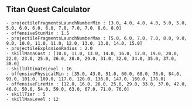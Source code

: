 ## Titan Quest Calculator

    - projectileFragmentsLaunchNumberMin : [3.0, 4.0, 4.0, 4.0, 5.0, 5.0, 5.0, 6.0, 6.0, 6.0, 7.0, 7.0, 7.0, 8.0, 8.0]
    - offensiveStunMin : 1.5
    - projectileFragmentsLaunchNumberMax : [5.0, 6.0, 7.0, 7.0, 8.0, 9.0, 9.0, 10.0, 11.0, 11.0, 12.0, 13.0, 13.0, 14.0, 15.0]
    - projectileExplosionRadius : 2.0
    - skillManaCost : [10.0, 11.0, 13.0, 14.0, 16.0, 17.0, 19.0, 20.0, 22.0, 23.0, 25.0, 26.0, 28.0, 29.0, 31.0, 32.0, 34.0, 35.0, 37.0, 38.0]
    - skillUltimateLevel : 16
    - offensivePhysicalMin : [35.0, 43.0, 51.0, 60.0, 68.0, 76.0, 84.0, 93.0, 101.0, 109.0, 117.0, 126.0, 136.0, 147.0, 160.0, 176.0]
    - offensiveFireMin : [12.0, 16.0, 20.0, 25.0, 29.0, 33.0, 37.0, 42.0, 46.0, 50.0, 54.0, 59.0, 63.0, 67.0, 71.0, 76.0]
    - skillTier : 5
    - skillMaxLevel : 12
